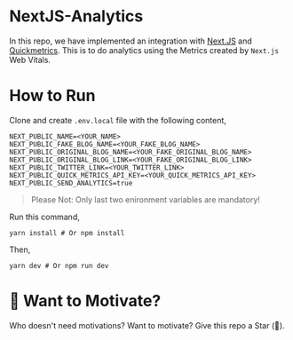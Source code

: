 # NextJS-Analytics
In this repo, we have implemented an integration with [Next.JS](https://nextjs.org/) and [Quickmetrics](http://quickmetrics.io/). This is to do analytics using the Metrics created by `Next.js` Web Vitals.

# How to Run
Clone and create `.env.local` file with the following content,

```shell
NEXT_PUBLIC_NAME=<YOUR_NAME>
NEXT_PUBLIC_FAKE_BLOG_NAME=<YOUR_FAKE_BLOG_NAME>
NEXT_PUBLIC_ORIGINAL_BLOG_NAME=<YOUR_FAKE_ORIGINAL_BLOG_NAME>
NEXT_PUBLIC_ORIGINAL_BLOG_LINK=<YOUR_FAKE_ORIGINAL_BLOG_LINK>
NEXT_PUBLIC_TWITTER_LINK=<YOUR_TWITTER_LINK>
NEXT_PUBLIC_QUICK_METRICS_API_KEY=<YOUR_QUICK_METRICS_API_KEY>
NEXT_PUBLIC_SEND_ANALYTICS=true
```

> Please Not: Only last two enironment variables are mandatory!

Run this command,

```shell
yarn install # Or npm install
```

Then,

```shell
yarn dev # Or npm run dev
```

# 🌟 Want to Motivate?

Who doesn't need motivations? Want to motivate? Give this repo a Star (🌟).


